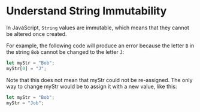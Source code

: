 # Understand String Immutability
In JavaScript, ```String``` values are immutable, which means that they cannot be altered once created.

For example, the following code will produce an error because the letter ```B``` in the string ```Bob``` cannot be changed to the letter ```J```:
```javascript
let myStr = "Bob";
myStr[0] = "J";
```
Note that this does not mean that myStr could not be re-assigned. The only way to change myStr would be to assign it with a new value, like this:
```javascript
let myStr = "Bob";
myStr = "Job";
```

